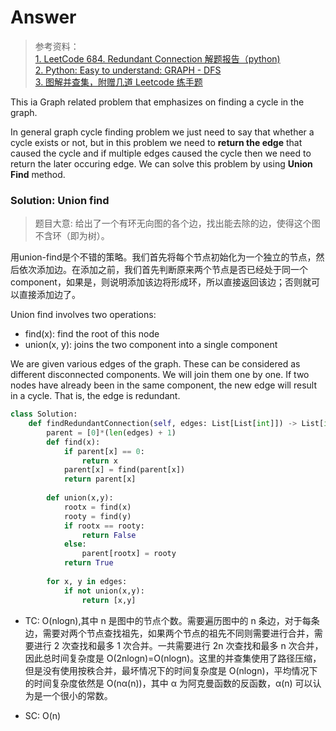 # Answer
> 参考资料：<br>
> [1. LeetCode 684. Redundant Connection 解题报告（python)](https://blog.csdn.net/Orientliu96/article/details/104452725) <br>
> [2. Python: Easy to understand: GRAPH - DFS](https://leetcode.com/problems/redundant-connection/discuss/1295991/Python%3A-Easy-to-understand%3A-GRAPH-DFS)<br>
> [3. 图解并查集，附赠几道 Leetcode 练手题](https://segmentfault.com/a/1190000022952886)

This ia Graph related problem that emphasizes on finding a cycle in the graph.

In general graph cycle finding problem we just need to say that whether a cycle exists or not, but in this problem we need to **return the edge** that caused the cycle and if multiple edges caused the cycle then we need to return the later occuring edge. We can solve this problem by using **Union Find** method.
### Solution: Union find
> 题目大意: 给出了一个有环无向图的各个边，找出能去除的边，使得这个图不含环（即为树）。

用union-find是个不错的策略。我们首先将每个节点初始化为一个独立的节点，然后依次添加边。在添加之前，我们首先判断原来两个节点是否已经处于同一个component，如果是，则说明添加该边将形成环，所以直接返回该边；否则就可以直接添加边了。


Union find involves two operations:
- find(x): find the root of this node
- union(x, y): joins the two component into a single component

We are given various edges of the graph. These can be considered as different disconnected components. We will join them one by one. If two nodes have already been in the same component, the new edge will result in a cycle. That is, the edge is redundant.

```python
class Solution:
    def findRedundantConnection(self, edges: List[List[int]]) -> List[int]:
        parent = [0]*(len(edges) + 1)
        def find(x):
            if parent[x] == 0:
                return x
            parent[x] = find(parent[x])
            return parent[x]
        
        def union(x,y):
            rootx = find(x)
            rooty = find(y)
            if rootx == rooty:
                return False
            else:
                parent[rootx] = rooty
            return True
        
        for x, y in edges:
            if not union(x,y):
                return [x,y]
```
- TC: O(nlogn),其中 n 是图中的节点个数。需要遍历图中的 n 条边，对于每条边，需要对两个节点查找祖先，如果两个节点的祖先不同则需要进行合并，需要进行 2 次查找和最多 1 次合并。一共需要进行 2n 次查找和最多 n 次合并，因此总时间复杂度是 O(2nlogn)=O(nlogn)。这里的并查集使用了路径压缩，但是没有使用按秩合并，最坏情况下的时间复杂度是 O(nlogn)，平均情况下的时间复杂度依然是 O(nα(n))，其中 α 为阿克曼函数的反函数，α(n) 可以认为是一个很小的常数。

- SC: O(n)
